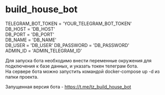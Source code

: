 # build_house_bot
TELEGRAM_BOT_TOKEN = 'YOUR_TELEGRAM_BOT_TOKEN'  
DB_HOST = 'DB_HOST'  
DB_PORT = 'DB_PORT'  
DB_NAME = 'DB_NAME'  
DB_USER = 'DB_USER'
DB_PASSWORD = 'DB_PASSWORD'  
ADMIN_ID = 'ADMIN_TELEGRAM_ID'

Для запуска бота необходимо внести переменные окружения для подключения к базе данных, и указать токен телеграм бота.  
На сервере бота можно запустить командой docker-compose up -d из папки проекта.

Запущенная версия бота - https://t.me/tz_build_house_bot
